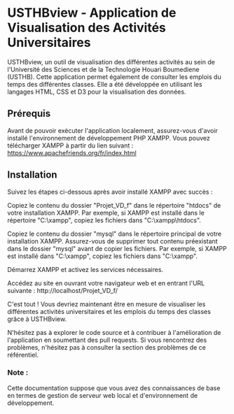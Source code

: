 # USTHBview - Application de Visualisation des Activités Universitaires
USTHBview, un outil de visualisation des différentes activités au sein de l'Université des Sciences et de la Technologie Houari Boumediene (USTHB). Cette application permet également de consulter les emplois du temps des différentes classes. Elle a été développée en utilisant les langages HTML, CSS et D3 pour la visualisation des données.

## Prérequis
Avant de pouvoir exécuter l'application localement, assurez-vous d'avoir installé l'environnement de développement PHP XAMPP. Vous pouvez télécharger XAMPP à partir du lien suivant : https://www.apachefriends.org/fr/index.html

## Installation
Suivez les étapes ci-dessous après avoir installé XAMPP avec succès :

Copiez le contenu du dossier "Projet_VD_f" dans le répertoire "htdocs" de votre installation XAMPP. Par exemple, si XAMPP est installé dans le répertoire "C:\xampp", copiez les fichiers dans "C:\xampp\htdocs".

Copiez le contenu du dossier "mysql" dans le répertoire principal de votre installation XAMPP. Assurez-vous de supprimer tout contenu préexistant dans le dossier "mysql" avant de copier les fichiers. Par exemple, si XAMPP est installé dans "C:\xampp", copiez les fichiers dans "C:\xampp".

Démarrez XAMPP et activez les services nécessaires.

Accédez au site en ouvrant votre navigateur web et en entrant l'URL suivante : http://localhost/Projet_VD_f/

C'est tout ! Vous devriez maintenant être en mesure de visualiser les différentes activités universitaires et les emplois du temps des classes grâce à USTHBview.

N'hésitez pas à explorer le code source et à contribuer à l'amélioration de l'application en soumettant des pull requests. Si vous rencontrez des problèmes, n'hésitez pas à consulter la section des problèmes de ce référentiel.

### Note : 
Cette documentation suppose que vous avez des connaissances de base en termes de gestion de serveur web local et d'environnement de développement.
